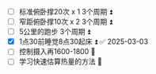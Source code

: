 - [ ] 标准俯卧撑20次 x 1  3个周期  ⏫ 
- [ ] 窄距俯卧撑10次 x 2  3个周期 ⏫ 
- [ ] 5公里的跑步  3个周期 ⏫ 
- [x] 1点30前睡觉8点30起床 ⏫ ✅ 2025-03-03
- [ ] 控制摄入再1600-1800 🔽 
- [ ] 学习快速估算热量的方法 🔺 